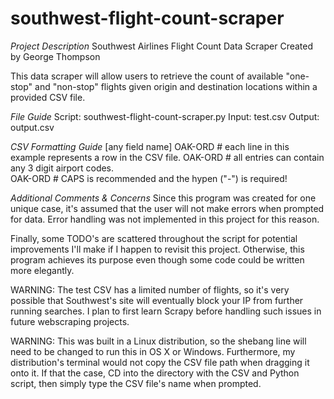 # southwest-flight-count-scraper

*Project Description*
Southwest Airlines Flight Count Data Scraper
Created by George Thompson

This data scraper will allow users to retrieve the count of available "one-stop" and "non-stop"
flights given origin and destination locations within a provided CSV file.

*File Guide*
Script: southwest-flight-count-scraper.py
Input: test.csv
Output: output.csv

*CSV Formatting Guide*
[any field name]
OAK-ORD           # each line in this example represents a row in the CSV file.
OAK-ORD           # all entries can contain any 3 digit airport codes.             
OAK-ORD           # CAPS is recommended and the hypen ("-") is required!


*Additional Comments & Concerns*
Since this program was created for one unique case, it's assumed that the user will not make errors
when prompted for data. Error handling was not implemented in this project for this reason.

Finally, some TODO's are scattered throughout the script for potential improvements I'll make if I
happen to revisit this project. Otherwise, this program achieves its purpose even though some code
could be written more elegantly.

WARNING: The test CSV has a limited number of flights, so it's very possible that Southwest's site
will eventually block your IP from further running searches. I plan to first learn Scrapy before 
handling such issues in future webscraping projects.

WARNING: This was built in a Linux distribution, so the shebang line will need to be changed to run
this in OS X or Windows. Furthermore, my distribution's terminal would not copy the CSV file path
when dragging it onto it. If that the case, CD into the directory with the CSV and Python script,
then simply type the CSV file's name when prompted.
